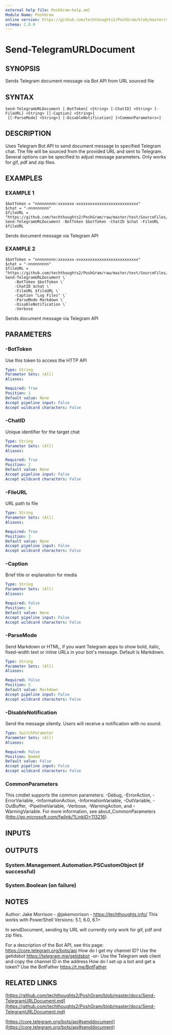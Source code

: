 ```yaml
---
external help file: PoshGram-help.xml
Module Name: PoshGram
online version: https://github.com/techthoughts2/PoshGram/blob/master/docs/Send-TelegramURLDocument.md
schema: 2.0.0
---
```


# Send-TelegramURLDocument

## SYNOPSIS
Sends Telegram document message via Bot API from URL sourced file

## SYNTAX

```
Send-TelegramURLDocument [-BotToken] <String> [-ChatID] <String> [-FileURL] <String> [[-Caption] <String>]
 [[-ParseMode] <String>] [-DisableNotification] [<CommonParameters>]
```

## DESCRIPTION
Uses Telegram Bot API to send document message to specified Telegram chat.
The file will be sourced from the provided URL and sent to Telegram.
Several options can be specified to adjust message parameters.
Only works for gif, pdf and zip files.

## EXAMPLES

### EXAMPLE 1
```
$botToken = "nnnnnnnnn:xxxxxxx-xxxxxxxxxxxxxxxxxxxxxxxxxxx"
$chat = "-nnnnnnnnn"
$fileURL = "https://github.com/techthoughts2/PoshGram/raw/master/test/SourceFiles/LogExample.zip"
Send-TelegramURLDocument -BotToken $botToken -ChatID $chat -FileURL $fileURL
```


Sends document message via Telegram API

### EXAMPLE 2
```
$botToken = "nnnnnnnnn:xxxxxxx-xxxxxxxxxxxxxxxxxxxxxxxxxxx"
$chat = "-nnnnnnnnn"
$fileURL = "https://github.com/techthoughts2/PoshGram/raw/master/test/SourceFiles/LogExample.zip"
Send-TelegramURLDocument \`
    -BotToken $botToken \`
    -ChatID $chat \`
    -FileURL $fileURL \`
    -Caption "Log Files" \`
    -ParseMode Markdown \`
    -DisableNotification \`
    -Verbose
```


Sends document message via Telegram API

## PARAMETERS

### -BotToken
Use this token to access the HTTP API

```yaml
Type: String
Parameter Sets: (All)
Aliases:

Required: True
Position: 1
Default value: None
Accept pipeline input: False
Accept wildcard characters: False
```

### -ChatID
Unique identifier for the target chat

```yaml
Type: String
Parameter Sets: (All)
Aliases:

Required: True
Position: 2
Default value: None
Accept pipeline input: False
Accept wildcard characters: False
```

### -FileURL
URL path to file

```yaml
Type: String
Parameter Sets: (All)
Aliases:

Required: True
Position: 3
Default value: None
Accept pipeline input: False
Accept wildcard characters: False
```

### -Caption
Brief title or explanation for media

```yaml
Type: String
Parameter Sets: (All)
Aliases:

Required: False
Position: 4
Default value: None
Accept pipeline input: False
Accept wildcard characters: False
```

### -ParseMode
Send Markdown or HTML, if you want Telegram apps to show bold, italic, fixed-width text or inline URLs in your bot's message.
Default is Markdown.

```yaml
Type: String
Parameter Sets: (All)
Aliases:

Required: False
Position: 5
Default value: Markdown
Accept pipeline input: False
Accept wildcard characters: False
```

### -DisableNotification
Send the message silently.
Users will receive a notification with no sound.

```yaml
Type: SwitchParameter
Parameter Sets: (All)
Aliases:

Required: False
Position: Named
Default value: False
Accept pipeline input: False
Accept wildcard characters: False
```

### CommonParameters
This cmdlet supports the common parameters: -Debug, -ErrorAction, -ErrorVariable, -InformationAction, -InformationVariable, -OutVariable, -OutBuffer, -PipelineVariable, -Verbose, -WarningAction, and -WarningVariable.
For more information, see about_CommonParameters (http://go.microsoft.com/fwlink/?LinkID=113216).

## INPUTS

## OUTPUTS

### System.Management.Automation.PSCustomObject (if successful)
### System.Boolean (on failure)
## NOTES
Author: Jake Morrison - @jakemorrison - https://techthoughts.info/
This works with PowerShell Versions: 5.1, 6.0, 6.1+

In sendDocument, sending by URL will currently only work for gif, pdf and zip files.

For a description of the Bot API, see this page: https://core.telegram.org/bots/api
How do I get my channel ID?
Use the getidsbot https://telegram.me/getidsbot  -or-  Use the Telegram web client and copy the channel ID in the address
How do I set up a bot and get a token?
Use the BotFather https://t.me/BotFather

## RELATED LINKS

[https://github.com/techthoughts2/PoshGram/blob/master/docs/Send-TelegramURLDocument.md](https://github.com/techthoughts2/PoshGram/blob/master/docs/Send-TelegramURLDocument.md)

[https://core.telegram.org/bots/api#senddocument](https://core.telegram.org/bots/api#senddocument)


